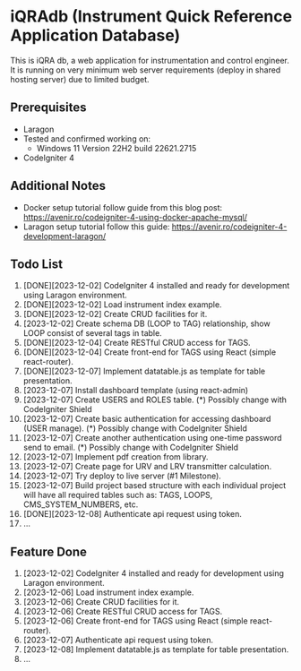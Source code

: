 # iQRAdb (Instrument Quick Reference Application Database)

This is iQRA db, a web application for instrumentation and control engineer. It is running on very minimum web server requirements (deploy in shared hosting server) due to limited budget.

## Prerequisites

- Laragon
- Tested and confirmed working on:
  - Windows 11 Version 22H2 build 22621.2715
- CodeIgniter 4

## Additional Notes

- Docker setup tutorial follow guide from this blog post: https://avenir.ro/codeigniter-4-using-docker-apache-mysql/
- Laragon setup tutorial follow this guide: https://avenir.ro/codeigniter-4-development-laragon/

## Todo List

1. [DONE][2023-12-02] CodeIgniter 4 installed and ready for development using Laragon environment.
1. [DONE][2023-12-02] Load instrument index example.
1. [DONE][2023-12-02] Create CRUD facilities for it.
1. [2023-12-02] Create schema DB (LOOP to TAG) relationship, show LOOP consist of several tags in table.
1. [DONE][2023-12-04] Create RESTful CRUD access for TAGS.
1. [DONE][2023-12-04] Create front-end for TAGS using React (simple react-router).
1. [DONE][2023-12-07] Implement datatable.js as template for table presentation.
1. [2023-12-07] Install dashboard template (using react-admin)
1. [2023-12-07] Create USERS and ROLES table. (*) Possibly change with CodeIgniter Shield 
1. [2023-12-07] Create basic authentication for accessing dashboard (USER manage). (*) Possibly change with CodeIgniter Shield 
1. [2023-12-07] Create another authentication using one-time password send to email. (*) Possibly change with CodeIgniter Shield 
1. [2023-12-07] Implement pdf creation from library.
1. [2023-12-07] Create page for URV and LRV transmitter calculation.
1. [2023-12-07] Try deploy to live server (#1 Milestone).
1. [2023-12-07] Build project based structure with each individual project will have all required tables such as: TAGS, LOOPS, CMS_SYSTEM_NUMBERS, etc.
1. [DONE][2023-12-08] Authenticate api request using token.
1. ...

## Feature Done

1. [2023-12-02] CodeIgniter 4 installed and ready for development using Laragon environment.
1. [2023-12-06] Load instrument index example.
1. [2023-12-06] Create CRUD facilities for it.
1. [2023-12-06] Create RESTful CRUD access for TAGS.
1. [2023-12-06] Create front-end for TAGS using React (simple react-router).
1. [2023-12-07] Authenticate api request using token.
1. [2023-12-08] Implement datatable.js as template for table presentation.
1. ...

